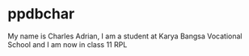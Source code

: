 # ppdbchar
My name is Charles Adrian, I am a student at Karya Bangsa Vocational School and I am now in class 11 RPL
